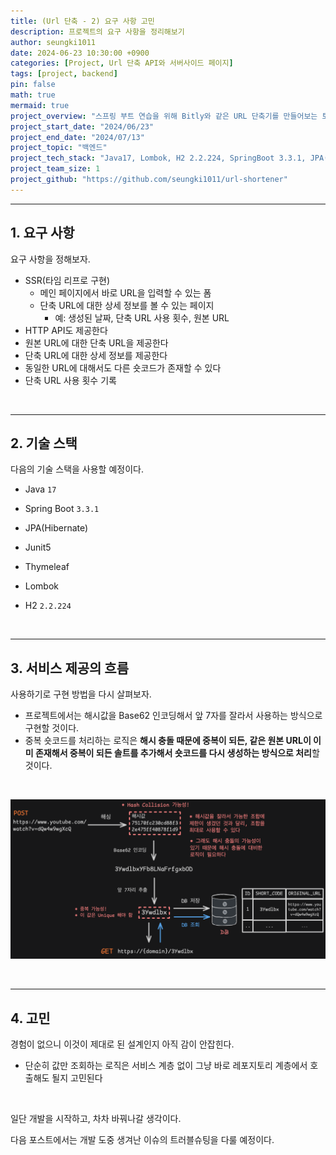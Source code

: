 ```yaml
---
title: (Url 단축 - 2) 요구 사항 고민
description: 프로젝트의 요구 사항을 정리해보기
author: seungki1011
date: 2024-06-23 10:30:00 +0900
categories: [Project, Url 단축 API와 서버사이드 페이지]
tags: [project, backend]
pin: false
math: true
mermaid: true
project_overview: "스프링 부트 연습을 위해 Bitly와 같은 URL 단축기를 만들어보는 토이 프로젝트입니다."
project_start_date: "2024/06/23"
project_end_date: "2024/07/13"
project_topic: "백엔드"
project_tech_stack: "Java17, Lombok, H2 2.2.224, SpringBoot 3.3.1, JPA(Hibernate), JUnit5, Thymeleaf"
project_team_size: 1
project_github: "https://github.com/seungki1011/url-shortener"
---
```


---

## 1. 요구 사항

요구 사항을 정해보자.

* SSR(타임 리프로 구현)
  * 메인 페이지에서 바로 URL을 입력할 수 있는 폼
  * 단축 URL에 대한 상세 정보를 볼 수 있는 페이지
    * 예: 생성된 날짜, 단축 URL 사용 횟수, 원본 URL 
* HTTP API도 제공한다
* 원본 URL에 대한 단축 URL을 제공한다
* 단축 URL에 대한 상세 정보를 제공한다
* 동일한 URL에 대해서도 다른 숏코드가 존재할 수 있다
* 단축 URL 사용 횟수 기록

<br>

---

## 2. 기술 스택

다음의 기술 스택을 사용할 예정이다.

* Java `17`

* Spring Boot `3.3.1`
* JPA(Hibernate)
* Junit5
* Thymeleaf
* Lombok
* H2 `2.2.224`

<br>

---

## 3. 서비스 제공의 흐름

사용하기로 구현 방법을 다시 살펴보자.

* 프로젝트에서는 해시값을 Base62 인코딩해서 앞 7자를 잘라서 사용하는 방식으로 구현할 것이다.
* 중복 숏코드를 처리하는 로직은 **해시 충돌 때문에 중복이 되든, 같은 원본 URL이 이미 존재해서 중복이 되든 솔트를 추가해서 숏코드를 다시 생성하는 방식으로 처리**할 것이다.

<br>

![sc4](../post_images/2024-06-23-url-shortener-project-2/sc4.png)

<br>

---

## 4. 고민

경험이 없으니 이것이 제대로 된 설계인지 아직 감이 안잡힌다.

* 단순히 값만 조회하는 로직은 서비스 계층 없이 그냥 바로 레포지토리 계층에서 호출해도 될지 고민된다

<br>

일단 개발을 시작하고, 차차 바꿔나갈 생각이다.

다음 포스트에서는 개발 도중 생겨난 이슈의 트러블슈팅을 다룰 예정이다.
